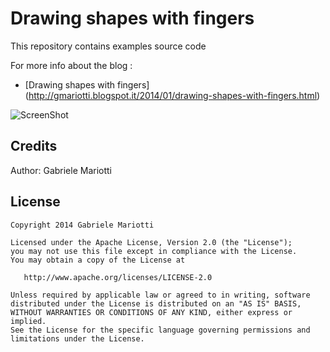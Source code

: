 # Drawing shapes with fingers

This repository contains examples source code

For more info about the blog : 
* [Drawing shapes with fingers] (http://gmariotti.blogspot.it/2014/01/drawing-shapes-with-fingers.html)


![ScreenShot](https://github.com/gabrielemariotti/androiddev/raw/master/ShapeFinger/image.png)

Credits
-------

Author: Gabriele Mariotti

License
-------

    Copyright 2014 Gabriele Mariotti

    Licensed under the Apache License, Version 2.0 (the "License");
    you may not use this file except in compliance with the License.
    You may obtain a copy of the License at

       http://www.apache.org/licenses/LICENSE-2.0

    Unless required by applicable law or agreed to in writing, software
    distributed under the License is distributed on an "AS IS" BASIS,
    WITHOUT WARRANTIES OR CONDITIONS OF ANY KIND, either express or implied.
    See the License for the specific language governing permissions and
    limitations under the License.
    
